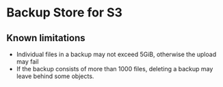 # Backup Store for S3

## Known limitations

* Individual files in a backup may not exceed 5GiB, otherwise the upload may fail
* If the backup consists of more than 1000 files, deleting a backup may leave behind some objects.

